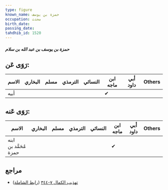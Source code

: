 ```yaml
---
type: figure
known_name: حمزة بن يوسف
occupation: محدث
birth_date:
passing_date:
tahdhib_id: 1520
---
```

##### حمزة بن يوسف بن عبد الله بن سلام

## رَوَى عَن:
| الاسم | البخاري | مسلم | الترمذي | النسائي | ابن ماجه | أبي داود | Others |
| ----- | ------- | ---- | ------- | ------- | -------- | -------- | ------ |
| أبيه  |         |      |         |         | ✔        |          |        |
## رَوَى عَنه:
| الاسم                 | البخاري | مسلم | الترمذي | النسائي | ابن ماجه | أبي داود | Others |
| --------------------- | ------- | ---- | ------- | ------- | -------- | -------- | ------ |
| ابنه مُحَمَّد بن حمزة |         |      |         |         | ✔        |          |        |
## مراجع
- [تهذيب الكمال ٧-٣٤٤](obsidian://open?vault=Tahdhib-al-Kamal&file=Figures/١٥٢٠-حمزة%20بن%20يوسف%20بن%20عبد%20الله%20بن%20سلام) ([رابط الشاملة](https://shamela.ws/book/3722/3566))